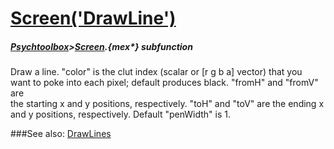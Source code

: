 # [Screen('DrawLine')](Screen-DrawLine) 
##### [Psychtoolbox](Psychtoolbox)>[Screen](Screen).{mex*} subfunction


Draw a line. "color" is the clut index (scalar or [r g b a] vector) that you  
want to poke into each pixel; default produces black. "fromH" and "fromV" are  
the starting x and y positions, respectively. "toH" and "toV" are the ending x  
and y positions, respectively. Default "penWidth" is 1.   


###See also:
[DrawLines](Screen-DrawLines)
